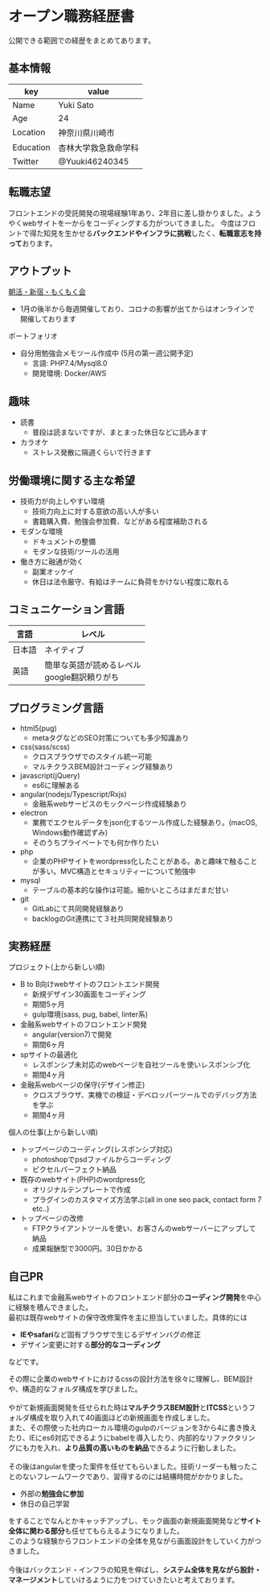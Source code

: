 # オープン職務経歴書
公開できる範囲での経歴をまとめてあります。
## 基本情報
|  key  |  value  |
| ---- | ---- |
|  Name  |  Yuki Sato  |
|  Age  |  24  |
|  Location  |  神奈川県川崎市  |
|  Education  |  杏林大学救急救命学科  |
|  Twitter  |  @Yuuki46240345  |

## 転職志望
フロントエンドの受託開発の現場経験1年あり、2年目に差し掛かりました。ようやくwebサイトを一からをコーディングする力がついてきました。
今度はフロントで得た知見を生かせる**バックエンドやインフラに挑戦**したく、**転職意志を持って**おります。

## アウトプット
[朝活・新宿・もくもく会](https://shinjukuasakatu.connpass.com/event/)
* 1月の後半から毎週開催しており、コロナの影響が出てからはオンラインで開催しております

ポートフォリオ
* 自分用勉強会メモツール作成中 (5月の第一週公開予定)
    * 言語: PHP7.4/Mysql8.0
    * 開発環境: Docker/AWS


## 趣味
* 読書
    * 普段は読まないですが、まとまった休日などに読みます
* カラオケ
    * ストレス発散に隔週くらいで行きます
## 労働環境に関する主な希望
* 技術力が向上しやすい環境
    * 技術力向上に対する意欲の高い人が多い
    * 書籍購入費、勉強会参加費、などがある程度補助される
* モダンな環境
    * ドキュメントの整備
    * モダンな技術/ツールの活用
* 働き方に融通が効く
    * 副業オッケイ
    * 休日は法令厳守、有給はチームに負荷をかけない程度に取れる

## コミュニケーション言語
|  言語  |  レベル  |
| ---- | ---- |
|  日本語  |  ネイティブ  |
|  英語  |  簡単な英語が読めるレベル<br>google翻訳頼りがち  |

## プログラミング言語
* html5(pug)
    * metaタグなどのSEO対策についても多少知識あり
* css(sass/scss)
    * クロスブラウザでのスタイル統一可能
    * マルチクラスBEM設計コーディング経験あり
* javascript(jQuery)
    * es6に理解ある
* angular(nodejs/Typescript/Rxjs)
    * 金融系webサービスのモックページ作成経験あり
* electron
    * 業務でエクセルデータをjson化するツール作成した経験あり。(macOS, Windows動作確認ずみ)
    * そのうちプライベートでも何か作りたい
* php
    * 企業のPHPサイトをwordpress化したことがある。あと趣味で触ることが多い。MVC構造とセキュリティーについて勉強中
* mysql 
    * テーブルの基本的な操作は可能。細かいところはまだまだ甘い
* git
    * GitLabにて共同開発経験あり
    * backlogのGit連携にて３社共同開発経験あり

## 実務経歴
プロジェクト(上から新しい順)
* B to B向けwebサイトのフロントエンド開発
    * 新規デザイン30画面をコーディング
    * 期間5ヶ月
    * gulp環境(sass, pug, babel, linter系)
* 金融系webサイトのフロントエンド開発
    * angular(version7)で開発
    * 期間6ヶ月
* spサイトの最適化
    * レスポンシブ未対応のwebページを自社ツールを使いレスポンシブ化
    * 期間4ヶ月
* 金融系webページの保守(デザイン修正)
    * クロスブラウザ、実機での検証・デベロッパーツールでのデバッグ方法を学ぶ
    * 期間4ヶ月

個人の仕事(上から新しい順)
* トップページのコーディング(レスポンシブ対応)
    * photoshopでpsdファイルからコーディング
    * ピクセルパーフェクト納品
* 既存のwebサイト(PHP)のwordpress化
    * オリジナルテンプレートで作成
    * プラグインのカスタマイズ方法学ぶ(all in one seo pack, contact form 7 etc..)
* トップページの改修
    * FTPクライアントツールを使い、お客さんのwebサーバーにアップして納品
    * 成果報酬型で3000円。30日かかる

## 自己PR
私はこれまで金融系webサイトのフロントエンド部分の**コーディング開発**を中心に経験を積んできました。<br>
最初は既存webサイトの保守改修案件を主に担当していました。具体的には
* **IEやsafari**など固有ブラウザで生じるデザインバグの修正
* デザイン変更に対する**部分的なコーディング**

などです。<br>

その際に企業のwebサイトにおけるcssの設計方法を徐々に理解し、BEM設計や、構造的なフォルダ構成を学びました。<br><br>
やがて新規画面開発を任せられた時は**マルチクラスBEM設計**と**ITCSS**というフォルダ構成を取り入れて40画面ほどの新規画面を作成しました。<br>
また、その際使った社内ローカル環境のgulpのバージョンを3から4に書き換えたり、IEにes6対応できるようにbabelを導入したり、内部的なリファクタリングにも力を入れ、**より品質の高いものを納品**できるように行動しました。<br><br>
その後はangularを使った案件を任せてもらいました。技術リーダーも触ったことのないフレームワークであり、習得するのには結構時間がかかりました。<br>
* 外部の**勉強会に参加**
* 休日の自己学習

をすることでなんとかキャッチアップし、モック画面の新規画面開発など**サイト全体に関わる部分**も任せてもらえるようになりました。<br>
このような経験からフロントエンドの全体を見ながら画面設計をしていく力がつきました。<br><br>
今後はバックエンド・インフラの知見を伸ばし、**システム全体を見ながら設計・マネージメント**していけるように力をつけていきたいと考えております。